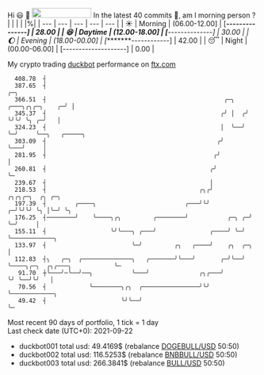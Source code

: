 Hi :smiley: :wave: <img src="https://jojoee.jojoee.com/api/utcnow?refresh" width="120" height="20">
In the latest 40 commits :bug:, am I morning person ? 
| | | | |%|
| --- | --- | --- | --- | --- |
| :sunny: | Morning | (06.00-12.00] | [*****---------------] | 28.00 |
| :satisfied: | Daytime | (12.00-18.00] | [******--------------] | 30.00 |
| :moon: | Evening | (18.00-00.00] | [********------------] | 42.00 |
| :sleeping: | Night | (00.00-06.00] | [--------------------] | 0.00 |

My crypto trading [duckbot](https://github.com/jojoee/duckbot) performance on [ftx.com](https://ftx.com/#a=13144711)
```
  408.78  ┤
  387.65  ┤                                                                        ╭─╮
  366.51  ┤                                                  ╭─╮   ╭───╮╭╮╭─╮    ╭─╯ │
  345.37  ┤                                                 ╭╯ │  ╭╯   ╰╯╰╯ ╰╮ ╭─╯   │
  324.23  ┤                                                 │  ╰──╯          ╰─╯     ╰──╮   ╭─────╮
  303.09  ┤                                                ╭╯                           ╰───╯     │
  281.95  ┤                                               ╭╯                                      │
  260.81  ┤                                              ╭╯                                       ╰─
  239.67  ┤                                              │
  218.53  ┤                                           ╭╮╭╯            ╭╮╭╮╭─╮  ╭╮ ╭─╮
  197.39  ┤        ╭────╮                         ╭───╯╰╯           ╭─╯╰╯╰╯ ╰╮ │╰─╯ ╰╮
  176.25  ┤────────╯    ╰────╮╭╮         ╭────────╯           ╭─╮ ╭─╯        ╰─╯     │
  155.11  ┤                  ╰╯╰───╮ ╭───╯               ╭────╯ ╰─╯                  ╰────────────╮
  133.97  ┤                        ╰─╯         ╭╮   ╭────╯    ╭╮  ╭─╮                             │
  112.83  ┤╮   ╭─╮  ╭──────────────╮   ╭───────╯╰───╯       ╭─╯╰──╯ ╰────╮╭─╮  ╭╮╭───╮            ╰─
   91.70  ┼╰───╯─╰──╯──╮           ╰───╯              ╭╮╭───╯            ╰╯ ╰──╯╰╯   │
   70.56  ┤            ╰────────╮╭╮  ╭────────────────╯╰╯                            ╰────────────╮
   49.42  ┤                     ╰╯╰──╯                                                            ╰─
```
Most recent 90 days of portfolio, 1 tick = 1 day<br />
Last check date (UTC+0): 2021-09-22
- duckbot001 total usd: 49.4169$ (rebalance [DOGEBULL/USD](https://ftx.com/trade/DOGEBULL/USD#a=13144711) 50:50)
- duckbot002 total usd: 116.5253$ (rebalance [BNBBULL/USD](https://ftx.com/trade/BNBBULL/USD#a=13144711) 50:50)
- duckbot003 total usd: 266.3841$ (rebalance [BULL/USD](https://ftx.com/trade/BULL/USD#a=13144711) 50:50)

